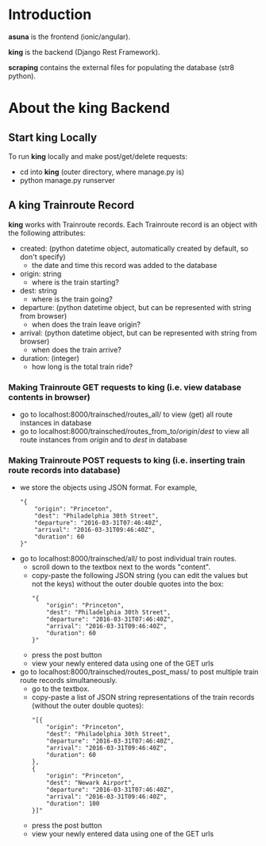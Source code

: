 # Introduction

__asuna__ is the frontend (ionic/angular).

__king__ is the backend (Django Rest Framework).

__scraping__ contains the external files for populating the database (str8 python).

# About the king Backend

## Start king Locally
To run __king__ locally and make post/get/delete requests:
* cd into __king__ (outer directory, where manage.py is)
* python manage.py runserver

## A king Trainroute Record
__king__ works with Trainroute records. Each Trainroute record is an object with the following attributes:
* created: (python datetime object, automatically created by default, so don't specify) 
	* the date and time this record was added to the database
* origin: string
	* where is the train starting?
* dest: string
	* where is the train going?
* departure: (python datetime object, but can be represented with string from browser)
	* when does the train leave origin?
* arrival: (python datetime object, but can be represented with string from browser)
	* when does the train arrive?
* duration: (integer)
	* how long is the total train ride?

### Making Trainroute GET requests to king (i.e. view database contents in browser)
* go to localhost:8000/trainsched/routes_all/ to view (get) all route instances in database
* go to localhost:8000/trainsched/routes_from_to/_origin_/_dest_ to view all route instances from _origin_ and to _dest_ in database

### Making Trainroute POST requests to king (i.e. inserting train route records into database)
* we store the objects using JSON format. For example, 
	```
	"{
	    "origin": "Princeton",
	    "dest": "Philadelphia 30th Street",
	    "departure": "2016-03-31T07:46:40Z",
	    "arrival": "2016-03-31T09:46:40Z",
	    "duration": 60
	}"
	```
* go to localhost:8000/trainsched/all/ to post individual train routes. 
   	* scroll down to the textbox next to the words "content". 
   	* copy-paste the following JSON string (you can edit the values but not the keys) without the outer double quotes into the box:
		```
		"{
			"origin": "Princeton",
			"dest": "Philadelphia 30th Street",
			"departure": "2016-03-31T07:46:40Z",
			"arrival": "2016-03-31T09:46:40Z",
			"duration": 60
		}"
		```
	* press the post button
	* view your newly entered data using one of the GET urls
* go to localhost:8000/trainsched/routes_post_mass/ to post multiple train route records simultaneously.
	* go to the textbox. 
	* copy-paste a list of JSON string representations of the train records (without the outer double quotes):
		```
		"[{
			"origin": "Princeton",
			"dest": "Philadelphia 30th Street",
			"departure": "2016-03-31T07:46:40Z",
			"arrival": "2016-03-31T09:46:40Z",
			"duration": 60
		},
		{
			"origin": "Princeton",
			"dest": "Newark Airport",
			"departure": "2016-03-31T07:46:40Z",
			"arrival": "2016-03-31T09:46:40Z",
			"duration": 100
		}]"
		```
	* press the post button
	* view your newly entered data using one of the GET urls


